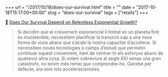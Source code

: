 +++
url = "/2017/10/18/does-our-survival.html"
title = ""
date = "2017-10-18T15:17:00+00:00"
slug = "does-our-survival"
tags = ["retalls"]
+++

📎 [Does Our Survival Depend on Relentless Exponential Growth?](https://singularityhub.com/2017/10/11/do-we-need-relentless-exponential-growth-to-survive/)

> Si decidim que el creixement exponencial il·limitat en un planeta finit és insostenible, necessitem planificar la transició cap a una nova forma de viure abans que s’acabi la nostra capacitat d’accelerar. Si necessitem noves tecnologies o camps d’estudi que permetin continuar aquest creixement, hem de centrar-hi els esforços abans de qualsevol altra cosa. Si volem sobreviure al segle XXI sense una gran catàstrofe, no tenim més remei que comprendre-ho. Gairebé per defecte, ara som tots acceleracionistes.

